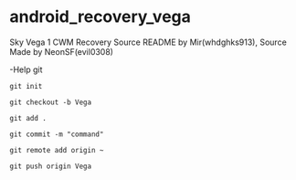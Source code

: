 android_recovery_vega
============================

Sky Vega 1 CWM Recovery Source
README by Mir(whdghks913), Source Made by NeonSF(evil0308)


-Help git

    git init

	git checkout -b Vega

    git add .

    git commit -m "command"

    git remote add origin ~

    git push origin Vega
